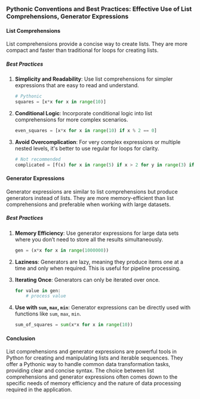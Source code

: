 ### Pythonic Conventions and Best Practices: Effective Use of List Comprehensions, Generator Expressions

#### List Comprehensions

List comprehensions provide a concise way to create lists. They are more compact and faster than traditional for loops for creating lists.

##### Best Practices

1. **Simplicity and Readability**: Use list comprehensions for simpler expressions that are easy to read and understand.

   ```python
   # Pythonic
   squares = [x*x for x in range(10)]
   ```

2. **Conditional Logic**: Incorporate conditional logic into list comprehensions for more complex scenarios.

   ```python
   even_squares = [x*x for x in range(10) if x % 2 == 0]
   ```

3. **Avoid Overcomplication**: For very complex expressions or multiple nested levels, it's better to use regular for loops for clarity.

   ```python
   # Not recommended
   complicated = [f(x) for x in range(5) if x > 2 for y in range(3) if y < 2]
   ```

#### Generator Expressions

Generator expressions are similar to list comprehensions but produce generators instead of lists. They are more memory-efficient than list comprehensions and preferable when working with large datasets.

##### Best Practices

1. **Memory Efficiency**: Use generator expressions for large data sets where you don’t need to store all the results simultaneously.

   ```python
   gen = (x*x for x in range(1000000))
   ```

2. **Laziness**: Generators are lazy, meaning they produce items one at a time and only when required. This is useful for pipeline processing.

3. **Iterating Once**: Generators can only be iterated over once.

   ```python
   for value in gen:
       # process value
   ```

4. **Use with `sum`, `max`, `min`**: Generator expressions can be directly used with functions like `sum`, `max`, `min`.

   ```python
   sum_of_squares = sum(x*x for x in range(10))
   ```

#### Conclusion

List comprehensions and generator expressions are powerful tools in Python for creating and manipulating lists and iterable sequences. They offer a Pythonic way to handle common data transformation tasks, providing clear and concise syntax. The choice between list comprehensions and generator expressions often comes down to the specific needs of memory efficiency and the nature of data processing required in the application.